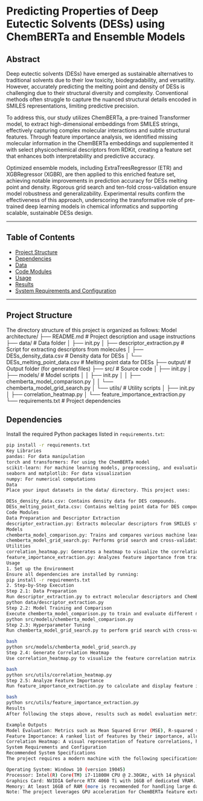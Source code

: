 # Predicting Properties of Deep Eutectic Solvents (DESs) using ChemBERTa and Ensemble Models

## Abstract

Deep eutectic solvents (DESs) have emerged as sustainable alternatives to traditional solvents due to their low toxicity, biodegradability, and versatility. However, accurately predicting the melting point and density of DESs is challenging due to their structural diversity and complexity. Conventional methods often struggle to capture the nuanced structural details encoded in SMILES representations, limiting predictive precision. 

To address this, our study utilizes ChemBERTa, a pre-trained Transformer model, to extract high-dimensional embeddings from SMILES strings, effectively capturing complex molecular interactions and subtle structural features. Through feature importance analysis, we identified missing molecular information in the ChemBERTa embeddings and supplemented it with select physicochemical descriptors from RDKit, creating a feature set that enhances both interpretability and predictive accuracy.

Optimized ensemble models, including ExtraTreesRegressor (ETR) and XGBRegressor (XGBR), are then applied to this enriched feature set, achieving notable improvements in prediction accuracy for DESs melting point and density. Rigorous grid search and ten-fold cross-validation ensure model robustness and generalizability. Experimental results confirm the effectiveness of this approach, underscoring the transformative role of pre-trained deep learning models in chemical informatics and supporting scalable, sustainable DESs design.

---

## Table of Contents

- [Project Structure](#project-structure)
- [Dependencies](#dependencies)
- [Data](#data)
- [Code Modules](#code-modules)
- [Usage](#usage)
- [Results](#results)
- [System Requirements and Configuration](#system-requirements-and-configuration)

---

## Project Structure

The directory structure of this project is organized as follows:
Model architecture/ ├── README.md # Project description and usage instructions ├── data/ # Data folder │ ├── init.py │ ├── descriptor_extraction.py # Script for extracting descriptors from molecules │ ├── DESs_density_data.csv # Density data for DESs │ └── DESs_melting_point_data.csv # Melting point data for DESs ├── output/ # Output folder (for generated files) ├── src/ # Source code │ ├── init.py │ ├── models/ # Model scripts │ │ ├── init.py │ │ ├── chemberta_model_comparison.py │ │ └── chemberta_model_grid_search.py │ └── utils/ # Utility scripts │ ├── init.py │ ├── correlation_heatmap.py │ └── feature_importance_extraction.py └── requirements.txt # Project dependencies


## Dependencies

Install the required Python packages listed in `requirements.txt`:

```bash
pip install -r requirements.txt
Key Libraries
pandas: For data manipulation
torch and transformers: For using the ChemBERTa model
scikit-learn: For machine learning models, preprocessing, and evaluation
seaborn and matplotlib: For data visualization
numpy: For numerical computations
Data
Place your input datasets in the data/ directory. This project uses:

DESs_density_data.csv: Contains density data for DES compounds.
DESs_melting_point_data.csv: Contains melting point data for DES compounds.
Code Modules
Data Preparation and Descriptor Extraction
descriptor_extraction.py: Extracts molecular descriptors from SMILES strings using RDKit and ChemBERTa embeddings. These descriptors are saved and used as input features for model training.
Models
chemberta_model_comparison.py: Trains and compares various machine learning models (e.g., ExtraTreesRegressor, RandomForestRegressor) on the prepared dataset to predict DES properties.
chemberta_model_grid_search.py: Performs grid search and cross-validation to optimize hyperparameters for selected models, improving predictive accuracy and robustness.
Utilities
correlation_heatmap.py: Generates a heatmap to visualize the correlation matrix for selected features, helping to identify relationships and redundancy among descriptors.
feature_importance_extraction.py: Analyzes feature importance from trained models, highlighting key descriptors that influence DES property predictions.
Usage
1. Set up the Environment
Ensure all dependencies are installed by running:
pip install -r requirements.txt
2. Step-by-Step Execution
Step 2.1: Data Preparation
Run descriptor_extraction.py to extract molecular descriptors and ChemBERTa embeddings. Ensure the input data (e.g., DESs_density_data.csv, DESs_melting_point_data.csv) is in the data/ directory.
python data/descriptor_extraction.py
Step 2.2: Model Training and Comparison
Execute chemberta_model_comparison.py to train and evaluate different models on the extracted features.
python src/models/chemberta_model_comparison.py
Step 2.3: Hyperparameter Tuning
Run chemberta_model_grid_search.py to perform grid search with cross-validation on selected models, improving predictive performance.

bash
python src/models/chemberta_model_grid_search.py
Step 2.4: Generate Correlation Heatmap
Use correlation_heatmap.py to visualize the feature correlation matrix.

bash
python src/utils/correlation_heatmap.py
Step 2.5: Analyze Feature Importance
Run feature_importance_extraction.py to calculate and display feature importances for each model.

bash
python src/utils/feature_importance_extraction.py
Results
After following the steps above, results such as model evaluation metrics, feature importances, and correlation heatmaps will be available. You may also save these results in the output/ directory for further analysis.

Example Outputs
Model Evaluation: Metrics such as Mean Squared Error (MSE), R-squared score (R²), and Average Absolute Relative Deviation (AARD) for each model.
Feature Importance: A ranked list of features by their importance, allowing insight into which molecular descriptors most influence DES property predictions.
Correlation Heatmap: A visual representation of feature correlations, highlighting redundant features and providing a deeper understanding of the dataset.
System Requirements and Configuration
Recommended System Specifications
The project requires a modern machine with the following specifications to run efficiently, especially for model training using ChemBERTa embeddings:

Operating System: Windows 10 (version 19045)
Processor: Intel(R) Core(TM) i7-11800H CPU @ 2.30GHz, with 14 physical cores and 20 logical processors, and a maximum frequency of 3.5GHz.
Graphics Card: NVIDIA GeForce RTX 4060 Ti with 16GB of dedicated VRAM.
Memory: At least 16GB of RAM (more is recommended for handling large datasets and model training).
Note: The project leverages GPU acceleration for ChemBERTa feature extraction. Ensure that torch is configured to utilize the GPU (CUDA) for faster computation if you have an NVIDIA GPU.

